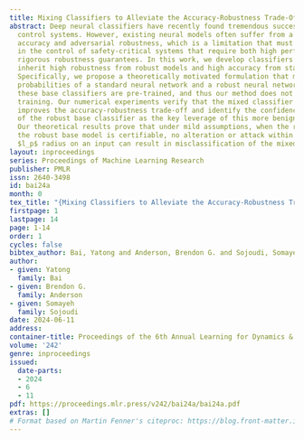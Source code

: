 ```yaml
---
title: Mixing Classifiers to Alleviate the Accuracy-Robustness Trade-Off
abstract: Deep neural classifiers have recently found tremendous success in data-driven
  control systems. However, existing neural models often suffer from a trade-off between
  accuracy and adversarial robustness, which is a limitation that must be overcome
  in the control of safety-critical systems that require both high performance and
  rigorous robustness guarantees. In this work, we develop classifiers that simultaneously
  inherit high robustness from robust models and high accuracy from standard models.
  Specifically, we propose a theoretically motivated formulation that mixes the output
  probabilities of a standard neural network and a robust neural network. Both of
  these base classifiers are pre-trained, and thus our method does not require additional
  training. Our numerical experiments verify that the mixed classifier noticeably
  improves the accuracy-robustness trade-off and identify the confidence property
  of the robust base classifier as the key leverage of this more benign trade-off.
  Our theoretical results prove that under mild assumptions, when the robustness of
  the robust base model is certifiable, no alteration or attack within a closed-form
  $l_p$ radius on an input can result in misclassification of the mixed classifier.
layout: inproceedings
series: Proceedings of Machine Learning Research
publisher: PMLR
issn: 2640-3498
id: bai24a
month: 0
tex_title: "{Mixing Classifiers to Alleviate the Accuracy-Robustness Trade-Off}"
firstpage: 1
lastpage: 14
page: 1-14
order: 1
cycles: false
bibtex_author: Bai, Yatong and Anderson, Brendon G. and Sojoudi, Somayeh
author:
- given: Yatong
  family: Bai
- given: Brendon G.
  family: Anderson
- given: Somayeh
  family: Sojoudi
date: 2024-06-11
address:
container-title: Proceedings of the 6th Annual Learning for Dynamics & Control Conference
volume: '242'
genre: inproceedings
issued:
  date-parts:
  - 2024
  - 6
  - 11
pdf: https://proceedings.mlr.press/v242/bai24a/bai24a.pdf
extras: []
# Format based on Martin Fenner's citeproc: https://blog.front-matter.io/posts/citeproc-yaml-for-bibliographies/
---
```


